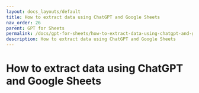 ```yaml
---
layout: docs_layouts/default
title: How to extract data using ChatGPT and Google Sheets
nav_order: 26
parent: GPT for Sheets
permalink: /docs/gpt-for-sheets/how-to-extract-data-using-chatgpt-and-google-sheets
description: How to extract data using ChatGPT and Google Sheets
---
```


# How to extract data using ChatGPT and Google Sheets
